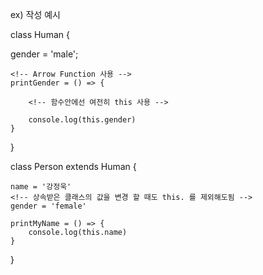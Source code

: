 ex) 작성 예시

class Human {

<!-- constructor 함수 안에서 this.gender으로 지정하던 값을 gender으로만 지정할 수 있다. -->

gender = 'male';

    <!-- Arrow Function 사용 -->
    printGender = () => {

        <!-- 함수안에선 여전히 this 사용 -->

        console.log(this.gender)
    }

}

class Person extends Human {

    name = '강정욱'
    <!-- 상속받은 클래스의 값을 변경 할 때도 this. 를 제외해도됨 -->
    gender = 'female'

    printMyName = () => {
        console.log(this.name)
    }

}
